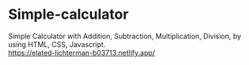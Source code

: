 # Simple-calculator
Simple Calculator with Addition, Subtraction, Multiplication, Division, by using HTML, CSS, Javascript.<br>
https://elated-lichterman-b03713.netlify.app/
